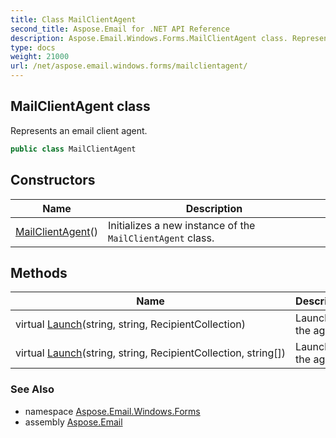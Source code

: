 ```yaml
---
title: Class MailClientAgent
second_title: Aspose.Email for .NET API Reference
description: Aspose.Email.Windows.Forms.MailClientAgent class. Represents an email client agent
type: docs
weight: 21000
url: /net/aspose.email.windows.forms/mailclientagent/
---
```

## MailClientAgent class

Represents an email client agent.

```csharp
public class MailClientAgent
```

## Constructors

| Name | Description |
| --- | --- |
| [MailClientAgent](mailclientagent/)() | Initializes a new instance of the `MailClientAgent` class. |

## Methods

| Name | Description |
| --- | --- |
| virtual [Launch](../../aspose.email.windows.forms/mailclientagent/launch/#launch)(string, string, RecipientCollection) | Launches the agent. |
| virtual [Launch](../../aspose.email.windows.forms/mailclientagent/launch/#launch_1)(string, string, RecipientCollection, string[]) | Launches the agent. |

### See Also

* namespace [Aspose.Email.Windows.Forms](../../aspose.email.windows.forms/)
* assembly [Aspose.Email](../../)



